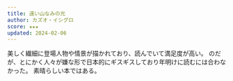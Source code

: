 ```yaml
---
title: 遠い山なみの光
author: カズオ・イシグロ
score: ★★★
updated: 2024-02-06
---
```


美しく繊細に登場人物や情景が描かれており、読んでいて満足度が高い。
のだが、とにかく人々が嫌な形で日本的にギスギスしており年明けに読むには合わなかった。
素晴らしい本ではある。
